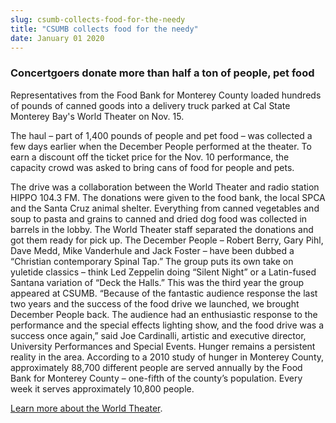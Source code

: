 ```yaml
---
slug: csumb-collects-food-for-the-needy
title: "CSUMB collects food for the needy"
date: January 01 2020
---
```


 
<h3>Concertgoers donate more than half a ton of people, pet food</h3>
<p>
  Representatives from the Food Bank for Monterey County loaded hundreds of
  pounds of canned goods into a delivery truck parked at Cal State Monterey
  Bay's World Theater on Nov. 15.
</p>
<p>
  The haul – part of 1,400 pounds of people and pet food – was collected a few
  days earlier when the December People performed at the theater. To earn a
  discount off the ticket price for the Nov. 10 performance, the capacity crowd
  was asked to bring cans of food for people and pets.
</p>
<p>
  The drive was a collaboration between the World Theater and radio station
  HIPPO 104.3 FM. The donations were given to the food bank, the local SPCA and
  the Santa Cruz animal shelter. Everything from canned vegetables and soup to
  pasta and grains to canned and dried dog food was collected in barrels in the
  lobby. The World Theater staff separated the donations and got them ready for
  pick up. The December People – Robert Berry, Gary Pihl, Dave Medd, Mike
  Vanderhule and Jack Foster – have been dubbed a “Christian contemporary Spinal
  Tap.” The group puts its own take on yuletide classics – think Led Zeppelin
  doing “Silent Night” or a Latin-fused Santana variation of “Deck the Halls.”
  This was the third year the group appeared at CSUMB. “Because of the fantastic
  audience response the last two years and the success of the food drive we
  launched, we brought December People back. The audience had an enthusiastic
  response to the performance and the special effects lighting show, and the
  food drive was a success once again,” said Joe Cardinalli, artistic and
  executive director, University Performances and Special Events. Hunger remains
  a persistent reality in the area. According to a 2010 study of hunger in
  Monterey County, approximately 88,700 different people are served annually by
  the Food Bank for Monterey County – one-fifth of the county’s population.
  Every week it serves approximately 10,800 people.
</p>
<p>
  <a href="https://csumb.edu/worldtheater">Learn more about the World Theater</a
  >.
</p>
 

